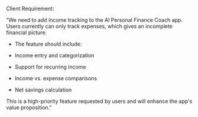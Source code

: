 Client Requirement:

"We need to add income tracking to the AI Personal Finance Coach app. Users currently can only track expenses, which gives an incomplete financial picture.

- The feature should include:

- Income entry and categorization

- Support for recurring income

- Income vs. expense comparisons

- Net savings calculation

This is a high-priority feature requested by users and will enhance the app's value proposition."